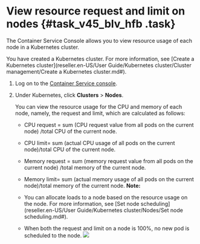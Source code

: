 # View resource request and limit on nodes {#task_v45_blv_hfb .task}

The Container Service Console allows you to view resource usage of each node in a Kubernetes cluster.

You have created a Kubernetes cluster. For more information, see [Create a Kubernetes cluster](reseller.en-US/User Guide/Kubernetes cluster/Cluster management/Create a Kubernetes cluster.md#).

1.  Log on to the [Container Service console](https://partners-intl.console.aliyun.com/#/cs). 
2.  Under Kubernetes, click **Clusters** \> **Nodes**. 

    You can view the resource usage for the CPU and memory of each node, namely, the request and limit, which are calculated as follows:

    -   CPU request = sum \(CPU request value from all pods on the current node\) /total CPU of the current node.
    -   CPU limit= sum \(actual CPU usage of all pods on the current node\)/total CPU of the current node.
    -   Memory request = sum \(memory request value from all pods on the current node\) /total memory of the current node.
    -   Memory limit= sum \(actual memory usage of all pods on the current node\)/total memory of the current node.
    **Note:** 

    -   You can allocate loads to a node based on the resource usage on the node. For more information, see [Set node scheduling](reseller.en-US/User Guide/Kubernetes cluster/Nodes/Set node scheduling.md#).
    -   When both the request and limit on a node is 100%, no new pod is scheduled to the node.
    ![](http://static-aliyun-doc.oss-cn-hangzhou.aliyuncs.com/assets/img/22230/153958341813297_en-US.png)


